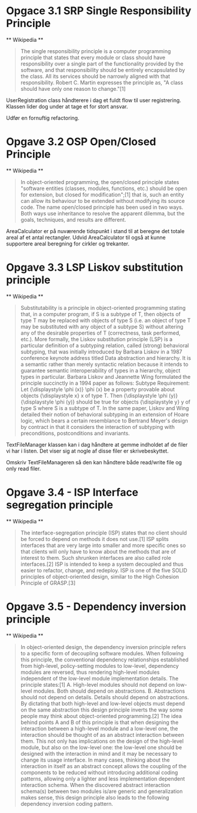 ﻿# Opgace 3.1 SRP Single Responsibility Principle

** Wikipedia **
> The single responsibility principle is a computer programming principle that states that every module or 
> class should have responsibility over a single part of the functionality provided by the software, 
> and that responsibility should be entirely encapsulated by the class. All its services should be 
> narrowly aligned with that responsibility. Robert C. Martin expresses the principle as, 
> "A class should have only one reason to change."[1]


UserRegistration class håndterere i dag et fuldt flow til user registrering. 
Klassen lider dog under at tage et for stort ansvar.

Udfør en fornuftig refactoring.



# Opgave 3.2 OSP Open/Closed Principle

** Wikipedia **
> In object-oriented programming, the open/closed principle states "software entities (classes, modules, functions, etc.) 
> should be open for extension, but closed for modification";[1] that is, such an entity can allow its behaviour to be 
> extended without modifying its source code.
> The name open/closed principle has been used in two ways. Both ways use inheritance to resolve the apparent 
> dilemma, but the goals, techniques, and results are different.


AreaCalculator er på nuværende tidspunkt i stand til at beregne det totale areal af et antal rectangler.
Udvid AreaCalculator til også at kunne supportere areal beregning for cirkler og trekanter.


# Opgave 3.3 LSP Liskov substitution principle

** Wikipedia **
> Substitutability is a principle in object-oriented programming stating that, in a computer program, if S is a subtype 
> of T, then objects of type T may be replaced with objects of type S (i.e. an object of type T may be substituted with 
> any object of a subtype S) without altering any of the desirable properties of T (correctness, task performed, etc.). 
> More formally, the Liskov substitution principle (LSP) is a particular definition of a subtyping relation, called (strong) 
> behavioral subtyping, that was initially introduced by Barbara Liskov in a 1987 conference keynote address titled 
> Data abstraction and hierarchy. It is a semantic rather than merely syntactic relation because it intends to guarantee 
> semantic interoperability of types in a hierarchy, object types in particular. Barbara Liskov and Jeannette Wing formulated 
> the principle succinctly in a 1994 paper as follows:
> Subtype Requirement: Let {\displaystyle \phi (x)} \phi (x) be a property provable about objects {\displaystyle x} x of 
> type T. Then {\displaystyle \phi (y)} {\displaystyle \phi (y)} should be true for objects {\displaystyle y} y of type S 
> where S is a subtype of T.
> In the same paper, Liskov and Wing detailed their notion of behavioral subtyping in an extension of Hoare logic, which
> bears a certain resemblance to Bertrand Meyer's design by contract in that it considers the interaction of subtyping 
> with preconditions, postconditions and invariants.

TextFileManager klassen kan i dag håndtere at gemme indholdet af de filer vi har i listen.
Det viser sig at nogle af disse filer er skrivebeskyttet. 

Omskriv TextFileManageren så den kan håndtere både read/write file og only read filer.





# Opgave 3.4 - ISP Interface segregation principle

** Wikipedia **
> The interface-segregation principle (ISP) states that no client should be forced to depend on methods it does not use.[1] 
> ISP splits interfaces that are very large into smaller and more specific ones so that clients will only have to know about 
> the methods that are of interest to them. Such shrunken interfaces are also called role interfaces.[2] ISP is intended to 
> keep a system decoupled and thus easier to refactor, change, and redeploy. ISP is one of the five SOLID principles of 
> object-oriented design, similar to the High Cohesion Principle of GRASP.[3]




# Opgave 3.5 - Dependency inversion principle

** Wikipedia **
> In object-oriented design, the dependency inversion principle refers to a specific form of decoupling software modules. 
> When following this principle, the conventional dependency relationships established from high-level, policy-setting modules 
> to low-level, dependency modules are reversed, thus rendering high-level modules independent of the low-level module 
> implementation details. The principle states:[1]
> A. High-level modules should not depend on low-level modules. Both should depend on abstractions.
> B. Abstractions should not depend on details. Details should depend on abstractions.
> By dictating that both high-level and low-level objects must depend on the same abstraction this design principle 
> inverts the way some people may think about object-oriented programming.[2]
> The idea behind points A and B of this principle is that when designing the interaction between a high-level module 
> and a low-level one, the interaction should be thought of as an abstract interaction between them. This not only has 
> implications on the design of the high-level module, but also on the low-level one: the low-level one should be designed 
> with the interaction in mind and it may be necessary to change its usage interface.
> In many cases, thinking about the interaction in itself as an abstract concept allows the coupling of the components to be 
> reduced without introducing additional coding patterns, allowing only a lighter and less implementation dependent interaction schema.
> When the discovered abstract interaction schema(s) between two modules is/are generic and generalization makes sense, this 
> design principle also leads to the following dependency inversion coding pattern.

